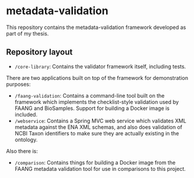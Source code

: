 # metadata-validation

This repository contains the metadata-validation framework developed as part of my thesis.

## Repository layout

* `/core-library`: Contains the validator framework itself, including tests.

There are two applications built on top of the framework for demonstration purposes:

* `/faang-validation`: Contains a command-line tool built on the framework which implements the checklist-style validation used by FAANG and BioSamples. Support for building a Docker image is included.
* `/webservice`: Contains a Spring MVC web service which validates XML metadata against the ENA XML schemas, and also does validation of NCBI Taxon identifiers to make sure they are actually existing in the ontology.

Also there is:

* `/comparison`: Contains things for building a Docker image from the FAANG metadata validation tool for use in comparisons to this project.

